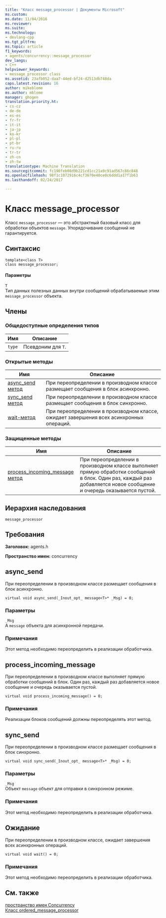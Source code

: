 ```yaml
---
title: "Класс message_processor | Документы Microsoft"
ms.custom: 
ms.date: 11/04/2016
ms.reviewer: 
ms.suite: 
ms.technology:
- devlang-cpp
ms.tgt_pltfrm: 
ms.topic: article
f1_keywords:
- agents/concurrency::message_processor
dev_langs:
- C++
helpviewer_keywords:
- message_processor class
ms.assetid: 23afb052-daa7-44ed-bf24-d2513db748da
caps.latest.revision: 16
author: mikeblome
ms.author: mblome
manager: ghogen
translation.priority.ht:
- cs-cz
- de-de
- es-es
- fr-fr
- it-it
- ja-jp
- ko-kr
- pl-pl
- pt-br
- ru-ru
- tr-tr
- zh-cn
- zh-tw
translationtype: Machine Translation
ms.sourcegitcommit: fc190feb08d9b221cd1cc21a9c91ad567c86c848
ms.openlocfilehash: 98f1c1072916c4cf3670e40ce0c6ddd1a17f1b63
ms.lasthandoff: 02/24/2017

---
```

# <a name="messageprocessor-class"></a>Класс message_processor
Класс `message_processor` — это абстрактный базовый класс для обработки объектов `message`. Упорядочивание сообщений не гарантируется.  
  
## <a name="syntax"></a>Синтаксис  
  
```
template<class T>
class message_processor;
```  
  
#### <a name="parameters"></a>Параметры  
 `T`  
 Тип данных полезных данных внутри сообщений обрабатываемые этим `message_processor` объекта.  
  
## <a name="members"></a>Члены  
  
### <a name="public-typedefs"></a>Общедоступные определения типов  
  
|Имя|Описание|  
|----------|-----------------|  
|`type`|Псевдоним для `T`.|  
  
### <a name="public-methods"></a>Открытые методы  
  
|Имя|Описание|  
|----------|-----------------|  
|[async_send метод](#async_send)|При переопределении в производном классе размещает сообщения в блок асинхронно.|  
|[sync_send метод](#sync_send)|При переопределении в производном классе размещает сообщения в блок синхронно.|  
|[wait-метод](#wait)|При переопределении в производном классе, ожидает завершения всех асинхронных операций.|  
  
### <a name="protected-methods"></a>Защищенные методы  
  
|Имя|Описание|  
|----------|-----------------|  
|[process_incoming_message метод](#process_incoming_message)|При переопределении в производном классе выполняет прямую обработки сообщений в блок. Один раз, каждый раз добавляется новое сообщение и очередь оказывается пустой.|  
  
## <a name="inheritance-hierarchy"></a>Иерархия наследования  
 `message_processor`  
  
## <a name="requirements"></a>Требования  
 **Заголовок:** agents.h  
  
 **Пространство имен:** concurrency  
  
##  <a name="a-nameasyncsenda-asyncsend"></a><a name="async_send"></a>async_send 

 При переопределении в производном классе размещает сообщения в блок асинхронно.  
  
```
virtual void async_send(_Inout_opt_ message<T>* _Msg) = 0;
```  
  
### <a name="parameters"></a>Параметры  
 `_Msg`  
 A `message` объекта для асинхронной передачи.  
  
### <a name="remarks"></a>Примечания  
 Этот метод необходимо переопределить в реализации обработчика.  
  
##  <a name="a-nameprocessincomingmessagea-processincomingmessage"></a><a name="process_incoming_message"></a>process_incoming_message 

 При переопределении в производном классе выполняет прямую обработки сообщений в блок. Один раз, каждый раз добавляется новое сообщение и очередь оказывается пустой.  
  
```
virtual void process_incoming_message() = 0;
```  
  
### <a name="remarks"></a>Примечания  
 Реализации блоков сообщений должны переопределять этот метод.  
  
##  <a name="a-namesyncsenda-syncsend"></a><a name="sync_send"></a>sync_send 

 При переопределении в производном классе размещает сообщения в блок синхронно.  
  
```
virtual void sync_send(_Inout_opt_ message<T>* _Msg) = 0;
```  
  
### <a name="parameters"></a>Параметры  
 `_Msg`  
 Объект `message` объект для отправки в синхронном режиме.  
  
### <a name="remarks"></a>Примечания  
 Этот метод необходимо переопределить в реализации обработчика.  
  
##  <a name="a-namewaita-wait"></a><a name="wait"></a>Ожидание 

 При переопределении в производном классе, ожидает завершения всех асинхронных операций.  
  
```
virtual void wait() = 0;
```  
  
### <a name="remarks"></a>Примечания  
 Этот метод необходимо переопределить в реализации обработчика.  
  
## <a name="see-also"></a>См. также  
 [пространство имен Concurrency](concurrency-namespace.md)   
 [Класс ordered_message_processor](ordered-message-processor-class.md)

